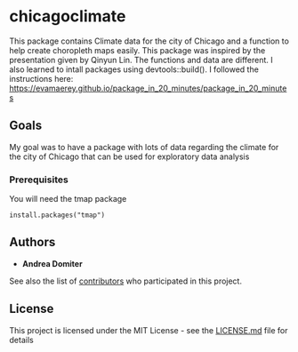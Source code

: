 # chicagoclimate
This package contains Climate data for the city of Chicago and a function to help create choropleth maps easily. 
This package was inspired by the presentation given by Qinyun Lin. The functions and data are different. I also learned to 
intall packages using devtools::build(). I followed the instructions here: https://evamaerey.github.io/package_in_20_minutes/package_in_20_minutes

## Goals

My goal was to have a package with lots of data regarding the climate for the city of Chicago that can be used for exploratory data analysis 

### Prerequisites

You will need the tmap package

```
install.packages("tmap")
```

## Authors

* **Andrea Domiter** 

See also the list of [contributors](https://github.com/your/project/contributors) who participated in this project.

## License

This project is licensed under the MIT License - see the [LICENSE.md](LICENSE.md) file for details
